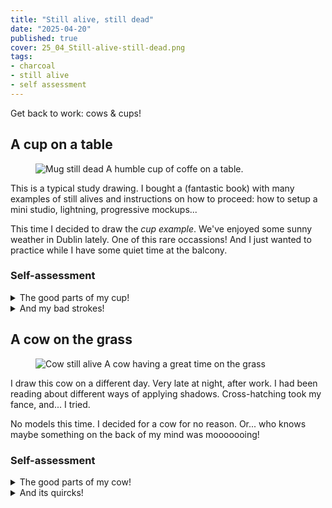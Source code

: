 ```yaml
---
title: "Still alive, still dead"
date: "2025-04-20"
published: true
cover: 25_04_Still-alive-still-dead.png
tags:
- charcoal
- still alive
- self assessment
---
```


Get back to work: cows & cups!

<!-- excerpt -->

## A cup on a table

<figure class="text-center w-full flex justify-center flex-col">
    <img src="/assets/img/posts/25_04_mug.jpg" alt="Mug still dead" />
    <caption>
        A humble cup of coffe on a table.
    </caption>
</figure>

This is a typical study drawing. I bought a (fantastic book) with many examples of 
still alives and instructions on how to proceed: how to setup a mini studio, lightning, 
progressive mockups... 

This time I decided to draw the _cup example_. We've enjoyed some sunny weather 
in Dublin lately. One of this rare occassions! And I just wanted to practice while 
I have some quiet time at the balcony.

### Self-assessment

<details>
  <summary>The good parts of my cup!</summary>
  <figure class="text-center w-full flex justify-center flex-col">
    <img src="/assets/img/posts/25_04_mug-ok.png" alt="The good parts of the drawing" />
    <caption>
        I did some good enough stuff, kudos for me!
    </caption>
</figure>
</details>

<details>
  <summary>And my bad strokes!</summary>
    <figure class="text-center w-full flex justify-center flex-col">
        <img src="/assets/img/posts/25_04_mug-ko.png" alt="The bad parts of the drawing" />
        <caption>
            And... I screwed some others. :(
        </caption>
    </figure>
</details>

## A cow on the grass

<figure class="text-center w-full flex justify-center flex-col">
    <img src="/assets/img/posts/25_04_cow.jpg" alt="Cow still alive" />
    <caption>
        A cow having a great time on the grass
    </caption>
</figure>

I draw this cow on a different day. Very late at night, after work. I had been reading 
about different ways of applying shadows. Cross-hatching took my fance, and... I tried. 

No models this time. I decided for a cow for no reason. Or... who knows maybe something on the back
of my mind was mooooooing!

### Self-assessment

<details>
  <summary>The good parts of my cow!</summary>
  <figure class="text-center w-full flex justify-center flex-col">
    <img src="/assets/img/posts/25_04_cow-ok.png" alt="The good parts of the cow drawing" />
    <caption>
        Nice for a good use of this cross-hatched colouring
    </caption>
</figure>
</details>

<details>
  <summary>And its quircks!</summary>
    <figure class="text-center w-full flex justify-center flex-col">
        <img src="/assets/img/posts/25_04_cow-ko.png" alt="The bad parts of the cow drawing" />
        <caption>
            And... the usual missmatches. :(
        </caption>
    </figure>
</details>
